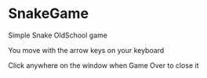 # SnakeGame
Simple Snake OldSchool game

You move with the arrow keys on your keyboard

Click anywhere on the window when Game Over to close it
